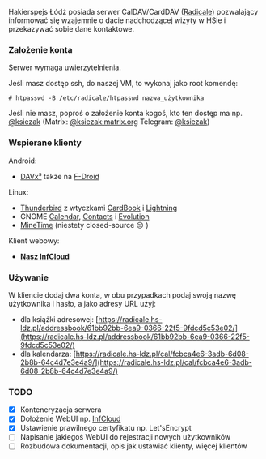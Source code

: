 Hakierspejs Łódź posiada serwer CalDAV/CardDAV ([Radicale](https://radicale.org/)) pozwalający informować się wzajemnie o dacie nadchodzącej wizyty w HSie i przekazywać sobie dane kontaktowe.

### Założenie konta
Serwer wymaga uwierzytelnienia.

Jeśli masz dostęp ssh, do naszej VM, to wykonaj jako root komendę:

`# htpasswd -B /etc/radicale/htpasswd nazwa_użytkownika`

Jeśli nie masz, poproś o założenie konta kogoś, kto ten dostęp ma np. [@ksiezak](https://github.com/ksiezak) (Matrix: [@ksiezak:matrix.org](https://matrix.to/#/@ksiezak:matrix.org) Telegram: [@ksiezak](https://t.me/ksiezak))

### Wspierane klienty

Android: 
- [DAVx⁵](https://www.davx5.com/) także na [F-Droid](https://f-droid.org/en/packages/at.bitfire.davdroid/)

Linux:
- [Thunderbird](https://www.thunderbird.net/pl/) z wtyczkami [CardBook](https://addons.thunderbird.net/pl/thunderbird/addon/cardbook/) i [Lightning](https://addons.thunderbird.net/pl/thunderbird/addon/lightning/)
- GNOME [Calendar](https://wiki.gnome.org/Apps/Calendar), [Contacts](https://wiki.gnome.org/Apps/Contacts) i [Evolution](https://wiki.gnome.org/Apps/Evolution)
- [MineTime](https://minetime.ai/) (niestety closed-source 😔 )

Klient webowy:
- __[Nasz InfCloud](https://infcloud.hs-ldz.pl)__

### Używanie

W kliencie dodaj dwa konta, w obu przypadkach podaj swoją nazwę użytkownika i hasło, a jako adresy URL użyj:
- dla książki adresowej: [https://radicale.hs-ldz.pl/addressbook/61bb92bb-6ea9-0366-22f5-9fdcd5c53e02/](https://radicale.hs-ldz.pl/addressbook/61bb92bb-6ea9-0366-22f5-9fdcd5c53e02/)
- dla kalendarza: [https://radicale.hs-ldz.pl/cal/fcbca4e6-3adb-6d08-2b8b-64c4d7e3e4a9/](https://radicale.hs-ldz.pl/cal/fcbca4e6-3adb-6d08-2b8b-64c4d7e3e4a9/) 


### TODO
- [x] Konteneryzacja serwera
- [x] Dołożenie WebUI np. [InfCloud](https://www.inf-it.com/open-source/clients/infcloud/)
- [x] Ustawienie prawilnego certyfikatu np. Let'sEncrypt
- [ ] Napisanie jakiegoś WebUI do rejestracji nowych użytkowników
- [ ] Rozbudowa dokumentacji, opis jak ustawiać klienty, więcej klientów